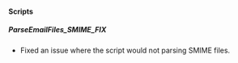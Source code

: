 
#### Scripts
##### ParseEmailFiles_SMIME_FIX
- Fixed an issue where the script would not parsing SMIME files.


